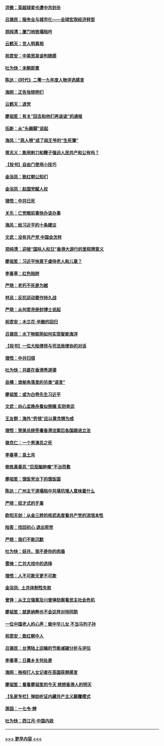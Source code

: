 #### [洪微：英超球星也遭中共封杀](../pages/nsc993/n11727243.md?t=12171822) 
#### [吕锡民：服务业与城市化——全球宏观经济转型](../pages/nsc993/n11725845.md?t=12171822) 
#### [郑纯清：厦门地铁塌陷吟](../pages/nsc993/n11725813.md?t=12171822) 
#### [云鹤天：世人明真相](../pages/nsc993/n11725621.md?t=12171822) 
#### [祝君安：中美贸易谈判随感](../pages/nsc993/n11725609.md?t=12171822) 
#### [吐为快：末朝即景](../pages/nsc993/n11723365.md?t=12171822) 
#### [陈达：《时代》二零一九年度人物评选感言](../pages/nsc993/n11723337.md?t=12171822) 
#### [海网：正告张晓明们](../pages/nsc993/n11723228.md?t=12171822) 
#### [云鹤天：退党](../pages/nsc993/n11723056.md?t=12171822) 
#### [廖祖笙：有关“回去和他们再谈谈”的通报](../pages/nsc993/n11722442.md?t=12171822) 
#### [伍新：从“头踢脚”说起](../pages/nsc993/n11722429.md?t=12171822) 
#### [海风：“恶人榜”成了阎王爷的“生死簿”](../pages/nsc993/n11722272.md?t=12171822) 
#### [胥志义：能用剌刀和鞭子强迫人民共产和公有吗？](../pages/nsc993/n11720569.md?t=12171822) 
#### [【投书】自由门使用小技巧](../pages/nsc993/n11720180.md?t=12171822) 
#### [金浴凤：致红朝公知们](../pages/nsc993/n11720563.md?t=12171822) 
#### [金浴凤：赵国党赋人权](../pages/nsc993/n11720533.md?t=12171822) 
#### [理悟：中共已死](../pages/nsc993/n11720233.md?t=12171822) 
#### [关乐：亡党眼前事快办该办事](../pages/nsc993/n11719160.md?t=12171822) 
#### [海风：给习近平的十条建议](../pages/nsc993/n11717616.md?t=12171822) 
#### [文武：没有共产党 中国会怎样](../pages/nsc993/n11717584.md?t=12171822) 
#### [郑纯清：迎接“国际人权日”香港大游行的里程牌意义](../pages/nsc993/n11717417.md?t=12171822) 
#### [廖祖笙：习近平快意于虐待老人和儿童？](../pages/nsc993/n11715313.md?t=12171822) 
#### [李春草：红色陷阱](../pages/nsc993/n11715029.md?t=12171822) 
#### [严晓：老朽不死是为贼](../pages/nsc993/n11712910.md?t=12171822) 
#### [林忌：反抗运动要作持久战](../pages/nsc993/n11712623.md?t=12171822) 
#### [严晓：从何君尧册封博士说起](../pages/nsc993/n11712465.md?t=12171822) 
#### [祝君安：木兰花·辛酸的回归](../pages/nsc993/n11712381.md?t=12171822) 
#### [吕锡民：水下物联网如何实现智能海洋](../pages/nsc993/n11711158.md?t=12171822) 
#### [【投书】一位大陆律师与司法局律协的对话](../pages/nsc993/n11709675.md?t=12171822) 
#### [理悟：中共归宿](../pages/nsc993/n11710059.md?t=12171822) 
#### [吐为快：共匪在香港秀道德](../pages/nsc993/n11709979.md?t=12171822) 
#### [岳横：诡秘角落里的另类“语言”](../pages/nsc993/n11709792.md?t=12171822) 
#### [廖祖笙：或为白卷先生习近平](../pages/nsc993/n11708330.md?t=12171822) 
#### [文武：向心孟晚舟看似倒楣 实则幸运](../pages/nsc993/n11708236.md?t=12171822) 
#### [王友群：海外“侨领”应以黄克锵为戒](../pages/nsc993/n11706176.md?t=12171822) 
#### [理悟：贺美总统签署香港法案后各国跟进立法](../pages/nsc993/n11706853.md?t=12171822) 
#### [骆克仁：一个男演员之死](../pages/nsc993/n11706677.md?t=12171822) 
#### [李春草：哀土共](../pages/nsc993/n11706255.md?t=12171822) 
#### [修炼真善忍 “巨型脑肿瘤”不治而愈](../pages/nsc993/n11705340.md?t=12171822) 
#### [廖祖笙：饿饭党治下的饿饭国](../pages/nsc993/n11705085.md?t=12171822) 
#### [陈达：广州主干道塌陷中共填坑埋人意味着什么](../pages/nsc993/n11705046.md?t=12171822) 
#### [严晓：奴才式的歹毒](../pages/nsc993/n11704826.md?t=12171822) 
#### [欧阳天剑：从金三胖的核武态度看共产党的流氓本性](../pages/nsc993/n11702238.md?t=12171822) 
#### [陆客：找回初心 退出邪党](../pages/nsc993/n11702213.md?t=12171822) 
#### [严晓：我们不能沉默](../pages/nsc993/n11702110.md?t=12171822) 
#### [吐为快：妖共，我不是你的肉盾](../pages/nsc993/n11701366.md?t=12171822) 
#### [雪绮：亡共大戏中的选择](../pages/nsc993/n11699922.md?t=12171822) 
#### [理悟：人不可欺天更不可欺](../pages/nsc993/n11699657.md?t=12171822) 
#### [金浴凤:  土共体制性失败](../pages/nsc993/n11699361.md?t=12171822) 
#### [曾铮：从王立强案及川普弹劾案看民主社会危机](../pages/nsc993/n11699318.md?t=12171822) 
#### [廖祖笙：就是纳粹也不会这样对待同胞](../pages/nsc993/n11697658.md?t=12171822) 
#### [一位中国老人的心声：做中华儿女 不当马列子孙](../pages/nsc993/n11697525.md?t=12171822) 
#### [祝君安：致红朝中人](../pages/nsc993/n11697518.md?t=12171822) 
#### [吕锡民：台湾陆上运输的节能减碳分析与评估](../pages/nsc993/n11694983.md?t=12171822) 
#### [李春草：日暮乡关何处是](../pages/nsc993/n11694805.md?t=12171822) 
#### [海网：殃视打人女记者在英国获罪感言](../pages/nsc993/n11693832.md?t=12171822) 
#### [廖祖笙：看看廖祖笙的今天 想想香港人的明天](../pages/nsc993/n11693707.md?t=12171822) 
#### [【名家专栏】弹劾听证内藏共产主义颠覆模式](../pages/nsc993/n11693563.md?t=12171822) 
#### [莲园：一七令‧辨](../pages/nsc993/n11692558.md?t=12171822) 
#### [吐为快：西江月·中国内政](../pages/nsc993/n11692071.md?t=12171822) 

----
#### [ >>> 更早内容 <<< ](../indexes/nsc993-earlier.md)
